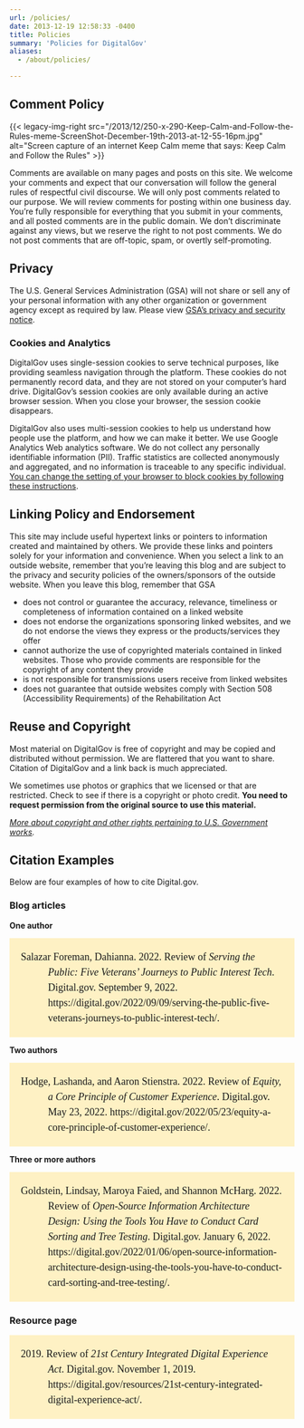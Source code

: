 ```yaml
---
url: /policies/
date: 2013-12-19 12:58:33 -0400
title: Policies
summary: 'Policies for DigitalGov'
aliases:
  - /about/policies/

---
```


## Comment Policy

{{< legacy-img-right src="/2013/12/250-x-290-Keep-Calm-and-Follow-the-Rules-meme-ScreenShot-December-19th-2013-at-12-55-16pm.jpg" alt="Screen capture of an internet Keep Calm meme that says: Keep Calm and Follow the Rules" >}}

Comments are available on many pages and posts on this site. We welcome your comments and expect that our conversation will follow the general rules of respectful civil discourse. We will only post comments related to our purpose. We will review comments for posting within one business day. You&#8217;re fully responsible for everything that you submit in your comments, and all posted comments are in the public domain. We don&#8217;t discriminate against any views, but we reserve the right to not post comments. We do not post comments that are off-topic, spam, or overtly self-promoting.

## Privacy

The U.S. General Services Administration (GSA) will not share or sell any of your personal information with any other organization or government agency except as required by law. Please view [GSA’s privacy and security notice](http://www.gsa.gov/portal/content/116609).

### Cookies and Analytics

DigitalGov uses single-session cookies to serve technical purposes, like providing seamless navigation through the platform. These cookies do not permanently record data, and they are not stored on your computer&#8217;s hard drive. DigitalGov&#8217;s session cookies are only available during an active browser session. When you close your browser, the session cookie disappears.

DigitalGov also uses multi-session cookies to help us understand how people use the platform, and how we can make it better. We use Google Analytics Web analytics software. We do not collect any personally identifiable information (PII). Traffic statistics are collected anonymously and aggregated, and no information is traceable to any specific individual. [You can change the setting of your browser to block cookies by following these instructions](https://www.usa.gov/optout-instructions).

## Linking Policy and Endorsement

This site may include useful hypertext links or pointers to information created and maintained by others. We provide these links and pointers solely for your information and convenience. When you select a link to an outside website, remember that you&#8217;re leaving this blog and are subject to the privacy and security policies of the owners/sponsors of the outside website. When you leave this blog, remember that GSA

* does not control or guarantee the accuracy, relevance, timeliness or completeness of information contained on a linked website
* does not endorse the organizations sponsoring linked websites, and we do not endorse the views they express or the products/services they offer
* cannot authorize the use of copyrighted materials contained in linked websites. Those who provide comments are responsible for the copyright of any content they provide
* is not responsible for transmissions users receive from linked websites
* does not guarantee that outside websites comply with Section 508 (Accessibility Requirements) of the Rehabilitation Act

## Reuse and Copyright

Most material on DigitalGov is free of copyright and may be copied and distributed without permission. We are flattered that you want to share. Citation of DigitalGov and a link back is much appreciated.

We sometimes use photos or graphics that we licensed or that are restricted. Check to see if there is a copyright or photo credit. **You need to request permission from the original source to use this material.**

*[More about copyright and other rights pertaining to U.S. Government works](https://www.usa.gov/copyrighted-government-works).*

## Citation Examples

Below are four examples of how to cite Digital.gov.

### Blog articles

**One author**

<div style="background: rgb(254, 241, 196); margin-bottom: 10px; padding: 20px;">
  <p style="font-family: Calibri; font-size: 18px; margin: 0px 0px 0px 0.5in; text-indent: -0.5in; line-height: 1.5em;">Salazar Foreman, Dahianna. 2022. Review of <i>Serving the Public: Five Veterans’ Journeys to Public Interest Tech</i>. Digital.gov. September 9, 2022. https://digital.gov/2022/09/09/serving-the-public-five-veterans-journeys-to-public-interest-tech/.</p>
</div>

**Two authors**

<div style="background: rgb(254, 241, 196); margin-bottom: 10px; padding: 20px;">
  <p style="font-family: Calibri; font-size: 18px; margin: 0px 0px 0px 0.5in; text-indent: -0.5in; line-height: 1.5em;">Hodge, Lashanda, and Aaron Stienstra. 2022. Review of <i>Equity, a Core Principle of Customer Experience</i>. Digital.gov. May 23, 2022. https://digital.gov/2022/05/23/equity-a-core-principle-of-customer-experience/.</p>
</div>

**Three or more authors**

<div style="background: rgb(254, 241, 196); margin-bottom: 10px; padding: 20px;">
  <p style="font-family: Calibri; font-size: 18px; margin: 0px 0px 0px 0.5in; text-indent: -0.5in; line-height: 1.5em;">Goldstein, Lindsay, Maroya Faied, and Shannon McHarg. 2022. Review of <i>Open-Source Information Architecture Design: Using the Tools You Have to Conduct Card Sorting and Tree Testing</i>. Digital.gov. January 6, 2022. https://digital.gov/2022/01/06/open-source-information-architecture-design-using-the-tools-you-have-to-conduct-card-sorting-and-tree-testing/.</p>
</div>

### Resource page

<div style="background: rgb(254, 241, 196); margin-bottom: 10px; padding: 20px;">
  <p style="font-family: Calibri; font-size: 18px; margin: 0px 0px 0px 0.5in; text-indent: -0.5in; line-height: 1.5em;">2019. Review of <i>21st Century Integrated Digital Experience Act</i>. Digital.gov. November 1, 2019. https://digital.gov/resources/21st-century-integrated-digital-experience-act/.</p>
</div>
